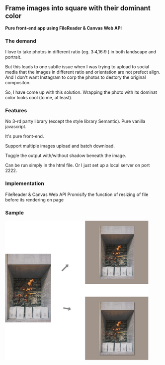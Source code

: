 ## Frame images into square with their dominant color

__Pure front-end app using FileReader & Canvas Web API__

### The demand

I love to take photos in different ratio (eg. 3:4,16:9 ) in both landscape and portrait. 

But this leads to one subtle issue when I was trying to upload to social media that the images in different ratio and orientation are not prefect align. And I don't want Instagram to corp the photos to destory the original compositon. 

So, I have come up with this solution. Wrapping the photo with its dominat color looks cool (to me, at least).

### Features

No 3-rd party library (except the style library Semantic). Pure vanilla javascript.

It's pure front-end. 

Support multiple images upload and batch download.

Toggle the output with/without shadow beneath the image.

Can be run simply in the html file. Or I just set up a local server on port 2222.

### Implementation

FileReader & Canvas Web API
Promisify the function of resizing of file before its rendering on page



### Sample





<img src="Untitled Diagram.jpg" alt="Sample" style="zoom:45%;" />
